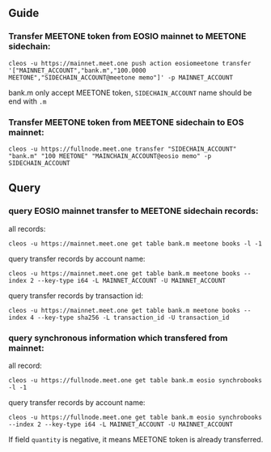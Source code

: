
## Guide
### Transfer MEETONE token from EOSIO mainnet to MEETONE sidechain:
```
cleos -u https://mainnet.meet.one push action eosiomeetone transfer '["MAINNET_ACCOUNT","bank.m","100.0000 MEETONE","SIDECHAIN_ACCOUNT@meetone memo"]' -p MAINNET_ACCOUNT
```
bank.m only accept MEETONE token, `SIDECHAIN_ACCOUNT` name should be end with `.m`

### Transfer MEETONE token from MEETONE sidechain to EOS mainnet:
```
cleos -u https://fullnode.meet.one transfer "SIDECHAIN_ACCOUNT" "bank.m" "100 MEETONE" "MAINCHAIN_ACCOUNT@eosio memo" -p SIDECHAIN_ACCOUNT
```

## Query

### query EOSIO mainnet transfer to MEETONE sidechain records:

all records:
```
cleos -u https://mainnet.meet.one get table bank.m meetone books -l -1
```

query transfer records by account name:
```
cleos -u https://mainnet.meet.one get table bank.m meetone books --index 2 --key-type i64 -L MAINNET_ACCOUNT -U MAINNET_ACCOUNT
```

query transfer records by transaction id:
```
cleos -u https://mainnet.meet.one get table bank.m meetone books --index 4 --key-type sha256 -L transaction_id -U transaction_id
```

### query synchronous information which transfered from mainnet:

all record:
```
cleos -u https://fullnode.meet.one get table bank.m eosio synchrobooks -l -1
```

query transfer records by account name:
```
cleos -u https://fullnode.meet.one get table bank.m eosio synchrobooks --index 2 --key-type i64 -L MAINNET_ACCOUNT -U MAINNET_ACCOUNT
```
If field `quantity` is negative, it means MEETONE token is already transferred.
